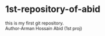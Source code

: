 # 1st-repository-of-abid
this is my first git repository.
<br>
Author-Arman Hossain Abid (1st proj)
